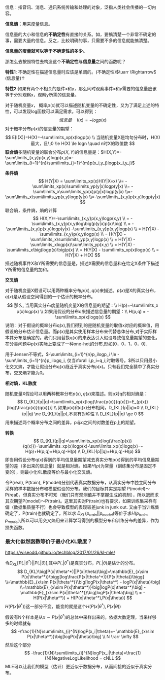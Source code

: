 信息：指音讯、消息、通讯系统传输和处理的对象，泛指人类社会传播的一切内容。

**信息熵**：用来度量信息。

信息量的大小和信息的**不确定性**有直接的关系。如，要搞清楚一个非常不确定的事，需要大量的信息。反之，比较明确的事，只需要不多的信息就能搞清楚。

**信息量的度量就可以等于不确定性的多少。**

那怎么去按照特性去构造这个**不确定性**与**信息量**之间的函数呢？

**特性1**: 不确定性在描述信息量时应该是单调的。(不确定性)$\uarr \Rightarrow$ (信息量)$\uparrow$

**特性2**:如果有两个不相关的是件x和y，那么同时观察事件x和y需要的信息量应该等于分别观察x，观察y所需的信息量。

对于随机变量$x$， 概率$p(x)$就可以描述随机变量的不确定性，又为了满足上述的特性，可以发现log函数可以满足需求，可以得到：
$$
信息量 \quad I(x)=-logp(x)
$$
对于概率分布$p(x)$的信息量的期望：
$$
E[I(X)]=H(X)=-\sum\limits_xp(x)logp(x)
\\
当随机变量X是均匀分布时，H(X)最大，且\;0 \le H(X) \le logn \quad n时X的取值数
$$
**联合熵**多随机变量的联合分布$p(X,Y)$的信息量是：$H(X,Y)=-\sum\limits_{x,y}p(x,y)logp(x,y)=-\sum\limits_{i=1}^{n}\sum\limits_{j=1}^{m}p(x_i,y_j)logp(x_i,y_j)$

**条件熵**
$$
H(Y|X) = \sum\limits_xp(x)H(Y|X=x)
\\= -\sum\limits_xp(x)\sum\limits_yp(y|x)logp(y|x)
\\= -\sum\limits_x\sum\limits_yp(x)p(y|x)logp(y|x)
\\=-\sum\limits_x\sum\limits_yp(x,y)logp(y|x)
\\=-\sum\limits_{x,y}p(x,y)logp(y|x)
$$
联合熵，条件熵，熵的计算
$$
H(X,Y)=-\sum\limits_{x,y}p(x,y)logp(x,y) \\
= -\sum\limits_{x,y}p(x,y)log\big(p(y|x)p(x)\big) \\
= -\sum\limits_{x,y}p(x,y)logp(y|x)  -\sum\limits_{x,y}p(x,y)logp(x) \\
= H(Y|X) -\sum\limits_{x,y}p(x,y)logp(x) \\
= H(Y|X) -\sum\limits_x\sum\limits_yp(x,y)logp(x) \\
= H(Y|X) - \sum\limits_xlogp(x)\sum\limits_yp(x,y) \\
= H(Y|X) - \sum\limits_x\big(logp(x)\big)p(x) \\
= H(Y|X) - \sum\limits_xp(x)logp(x) \\
= H(Y|X) + H(X)
$$
描述随机事件X和Y所需要的信息量是，描述X需要的信息量和在给定X条件下描述Y所需的信息量的加和。

**交叉熵**

对于随机变量X假设可以用两种概率分布$p(x),q(x)$来描述。$p(x)$是X的真实分布，$q(x)$是从假设空间得到的一个估计的概率分布。
$$
那么, 当用真实分布度量随机变量X的信息量的期望：\\
H(p)=-\sum\limits_x p(x)logp(x)
\\ 如果用假设的分布q来描述信息量的期望：\\
H(p,q) = -\sum\limits_xp(x)logq(x) 
$$
说明：对于假设的概率分布q(x),我们得到的是随机变量的取值x对应的概率值，用假设的分布估计信息量。而p(x)是其实使用样本分布来代替总体分布,对于实际样本其分布是确定的，我们只用替换q(x)的来表达引入假设导致信息量期望的变化。在分类问题中p(x)实际上变成了一种one-hot的分布,形如[0，0，1，0，0].

用于Jensen不等式，$-\sum\limits_{i=1}^{n}p_ilogp_i \le -\sum\limits_{i=1}^{n}p_ilogq_i, 仅当\forall i,p_i=q_i,时取等号。$所以只用最小化交叉熵，才能让假设分布q(x)趋近于真实分布p(x)。只有我们完全猜中了真实分布，交叉熵才能为0。

**相对熵，KL散度**

随机变量X假设可以用两种概率分布$p(x),q(x)$来描述。则p对q的相对熵是：
$$
D_{KL}(p||q)=\sum\limits_xp(x)log(\frac{p(x)}{q(x)})=E_{p(x)}[log(\frac{p(x)}{q(x)})]
\\ 如果p(x)和q(x)分布相同，D_{KL}(p||q)=0
\\ D_{KL}(p||q) \ne D_{KL}(q||p),不具有对称性
\\ D_{KL}(p||q) \ge 0
$$
用来描述两个概率分布之间的差异，p与q之间的对数差在p上的期望。



**转换**
$$
D_{KL}(p||q)=\sum\limits_xp(x)log(\frac{p(x)}{q(x)})=\sum\limits_xp(x)logp(x)-\sum\limits_xp(x)logq(x)=-H(p)+H(p,q)=H(p,q)-H(p)
\\
D_{KL}(p||q)=H(p,q)-H(p)
$$
即当用假设分布q(x)得到的平均信息量期望减去真实分布p(x)得到的平均信息量期望的差（多出来的信息量）就是相对熵。如果$H(p)$为常量（训练集分布是固定不变的），则最小化KL散度等价与最小化交叉熵。

令P(real), P(train), P(model)分别代表真实数据分布，从真实分布中独立同分布采样的样本数据分布和模型假设的分布。我们的目标其实是期望 P(model)～P(real)，但真实分布不可知（我们只有观测值并不掌握生成的机制），所以退而求其次期望P(model)～P(train)。这里其实对P(train)也有要求，如果训练集采样有偏（数据集质量不行）也会导致模型的表现较差junk in junk out. 又由于当训练集确定了，P(train)也就确定了。所以求 $D_{KL}(p_{train}||p_{model})$等价于求$H(p_{train},p_{model})$,所以可以用交叉熵用来计算学习得到的模型分布和训练分布的差异，作为损失函数。





### 最大化似然函数等价于最小化KL散度？

https://wiseodd.github.io/techblog/2017/01/26/kl-mle/

令$D_{KL}\big[P(.|\theta^*)||P(.|\theta)\big]$,其中$P(.|\theta^*)$是真实分布，$P(.|\theta)$是估计的分布。
$$
D_{KL}\big[P(x|\theta^*)||P(x|\theta)\big]=\mathbb{E}_{x\sim P(x|\theta^*)}\bigg[log\frac{P(x|\theta^*)}{P(x|\theta)}\bigg]
\\=\mathbb{E}_{x\sim P(x|\theta^*)}\big[logP(x|\theta^*) - logP(x|\theta)\big]
\\=\mathbb{E}_{x\sim P(x|\theta^*)}\big[logP(x|\theta^*)\big] - \mathbb{E}_{x\sim P(x|\theta^*)}\big[logP(x|\theta)\big]
\\
= -H(P(x|\theta^*)) + H(P(x|\theta^*),P(x|\theta))
$$
$H(P(x|\theta^*))$这一部分不变，能变的就是这个$H(P(x|\theta^*),P(x|\theta))$

假设有N个样本是从$x\sim P(x|\theta^*)$的总体中采样出来的。依据大数定理，当采样够多的时候就有
$$
-\frac{1}{N}\sum\limits_{i}^{N}logP(x_i|\theta)=- \mathbb{E}_{x\sim P(x|\theta^*)}\big[logP(x|\theta)\big]
\\ N \rarr \infty
$$
然后这个部分
$$
-\frac{1}{N}\sum\limits_{i}^{N}logP(x_i|\theta)=\frac{1}{N}NegativeLogLikelihood = cNLL
$$
MLE可以让我们的模型（估计）更近似于数据分布，从而间接的近似于真实分布。